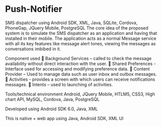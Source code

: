 # Push-Notifier
SMS dispatcher using Android SDK, XML, Java, SQLite, Cordova, PhoneGap, JQuery Mobile, PostgreSQL
The core idea of the proposed system is to simulate the SMS dispatcher as an application and having that installed in their mobile. The application acts as a normal Message service with all its key features like message alert tones, viewing the messages as conversations imbibed in it.

Component used
	Background Services – called to check the message availability without direct interaction with the user.
	Shared Preferences - Interface used for accessing and modifying preference data.
	Content Provider – Used to manage data such as user inbox and outbox messages.
	Activities - provides a screen with which users can receive notifications messages.
	Intents – used to launching of activities.

Tools/technical environment
Android, JQuery Mobile, HTLM5, CSS3, High chart API, MySQL, Cordova, Java, PostgreSQL

Developed using Android SDK 6.0, Java, XML

This is native + web app using Java, Android SDK, XML UI

